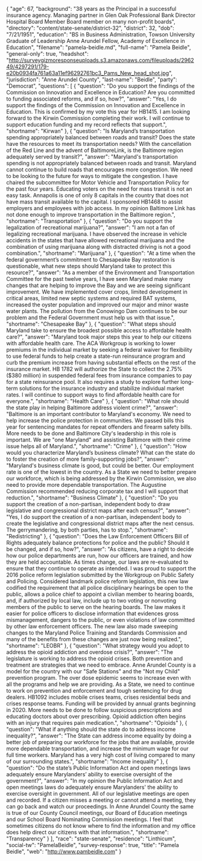 {
  "age": 67,
  "background": "38 years as the Principal in a successful insurance agency. Managing partner in Glen Oak Professional Bank Director Hospital Board Member Board member on many non-profit boards",
  "directory": "content/state-senate/district-32",
  "district": 32,
  "dob": "7/21/1951",
  "education": "BS in Business Administration, Towson University Graduate of Leadership Anne Arundel Fellow,  Academy of Excellence in Education",
  "filename": "pamela-beidle.md",
  "full-name": "Pamela Beidle",
  "general-only": true,
  "headshot": "http://surveygizmoresponseuploads.s3.amazonaws.com/fileuploads/296249/4297291/179-e20b0934fa761a63a11ef96292761bc3_Pams_New_head_shot.jpg",
  "jurisdiction": "Anne Arundel County",
  "last-name": "Beidle",
  "party": "Democrat",
  "questions": [
    {
      "question": "Do you support the findings of the Commission on Innovation and Excellence in Education? Are you committed to funding associated reforms, and if so, how?",
      "answer": "Yes, I do support the findings of the Commission on Innovation and Excellence in Education.  This is confirmed by my vote this year for HB1415.  I am looking forward to the Kirwin Commission completing their work.  I will continue to support education funding and my record reflects that support.",
      "shortname": "Kirwan"
    },
    {
      "question": "Is Maryland’s transportation spending appropriately balanced between roads and transit? Does the state have the resources to meet its transportation needs? With the cancellation of the Red Line and the advent of BaltimoreLink, is the Baltimore region adequately served by transit?",
      "answer": "Maryland's transportation spending is not appropriately balanced between roads and transit.  Maryland cannot continue to build roads that encourages more congestion. We need to be looking to the future for ways to mitigate the congestion. I have chaired the subcommittee for Motor Vehicle and Transportation Policy for the past four years.  Educating voters on the need for mass transit is not an easy task.  Annapolis is one of only 8 capitals in the country that does not have mass transit available to the capital.  I sponsored HB1468 to assist employers and employees with job access.  In my opinion Baltimore Link has not done enough to improve transportation in the Baltimore region.",
      "shortname": "Transportation"
    },
    {
      "question": "Do you support the legalization of recreational marijuana?",
      "answer": "I am not a fan of legalizing recreational marijuana. I have observed the increase in vehicle accidents in the states that have allowed recreational marijuana and the combination of  using  marijuana along with distracted driving is not a good combination.",
      "shortname": "Marijuana"
    },
    {
      "question": "At a time when the federal government’s commitment to Chesapeake Bay restoration is questionable, what new steps should Maryland take to protect this resource?",
      "answer": "As a member of the Environment and Transportation Committee for the past twelve years, I have seen Maryland make many changes that are helping to improve the Bay and we are seeing significant improvement. We have implemented cover crops, limited development in critical areas, limited new septic systems and required BAT systems, increased the oyster population and improved our major and minor waste water plants.  The pollution from the Conowingo  Dam continues to be our problem and the Federal Government must help us with that issue.",
      "shortname": "Chesapeake Bay"
    },
    {
      "question": "What steps should Maryland take to ensure the broadest possible access to affordable health care?",
      "answer": "Maryland took major steps this year to help our citizens with affordable health care. The ACA Workgroup is working to lower premiums in the individual market by seeking a federal waiver for flexibility to use federal funds to help create a state-run reinsurance program and curb the premium increase from having substantial effects on the rest of the insurance market. HB 1782  will authorize the State to collect the 2.75% ($380 million) in suspended federal fees from insurance companies to pay for a state reinsurance pool. It also requires a study to explore further long-term solutions for the insurance industry  and stabilize individual market rates.  I will continue to support ways to find affordable health care for everyone.",
      "shortname": "Health Care"
    },
    {
      "question": "What role should the state play in helping Baltimore address violent crime?",
      "answer": "Baltimore is an important contributor to  Maryland's economy.  We need to help increase the police protection in communities.  We passed bills this year for sentencing mandates for repeat offenders and firearm safety bills.  More needs to be done and Baltimore City's leadership in this role is important.  We are \"one Maryland\" and assisting Baltimore with their crime issue helps all of Maryland.",
      "shortname": "Crime"
    },
    {
      "question": "How would you characterize Maryland’s business climate? What can the state do to foster the creation of more family-supporting jobs?",
      "answer": "Maryland's business climate is good, but could be better.  Our employment rate is one of the lowest in the country.  As a State we need to better prepare our workforce, which is being addressed by the Kirwin Commission, we also need to provide more dependable transportation. The Augustine Commission recommended reducing corporate tax and I will support that reduction.",
      "shortname": "Business Climate"
    },
    {
      "question": "Do you support the creation of a non-partisan, independent body to draw legislative and congressional district maps after each census?",
      "answer": "Yes, I do support the creation of a non-partisan, independent body to create the legislative and congressional district maps after the next census. The gerrymandering, by both parties, has to stop.",
      "shortname": "Redistricting"
    },
    {
      "question": "Does the Law Enforcement Officers Bill of Rights adequately balance protections for police and the public? Should it be changed, and if so, how?",
      "answer": "As citizens, have a right to decide how our police departments are run, how our officers are trained, and how they are held accountable.  As times change, our laws are re-evaluated to ensure that they continue to operate as intended.   I was proud to support the 2016 police reform legislation submitted by the Workgroup on Public Safety and Policing.  Considered landmark police reform legislation, this new law codified the requirement that all police disciplinary hearings be open to the public, allows a police chief to appoint a civilian member to hearing boards, and, if authorized by local law, include up to two voting or nonvoting members of the public to serve on the hearing boards.  The law makes it easier for police officers to disclose information that evidences gross mismanagement, dangers to the public, or even violations of law committed by other law enforcement officers.  The new law also made sweeping changes to the Maryland Police Training and Standards Commission and many of the benefits from these changes are just now being realized.",
      "shortname": "LEOBR"
    },
    {
      "question": "What strategy would you adopt to address the opioid addiction and overdose crisis?",
      "answer": "The legislature is working to address the opioid crises. Both prevention and treatment are strategies that we need to embrace. Anne Arundel County is a  model for the country with our \"Safe Stations\" and the \"Not my Child\" prevention program.  The over dose epidemic seems to increase even with all the programs and help we are providing.  As a State, we need to continue to work on prevention and enforcement and tough sentencing for drug dealers.  HB1092 includes mobile crises teams, crises residential beds and crises response teams.  Funding will be provided by annual grants beginning in 2020.  More needs to be done to follow suspicious prescriptions and educating doctors  about over prescribing.  Opioid addiction often begins with an injury that requires pain medication.",
      "shortname": "Opioids"
    },
    {
      "question": "What if anything should the state do to address income inequality?",
      "answer": "The State can address income equality by doing a better job of  preparing our workforce for the jobs that are available, provide more dependable transportation, and increase the minimum wage for our full time workers.  Maryland has a very high cost of living compared to many of our surrounding states.",
      "shortname": "Income inequality"
    },
    {
      "question": "Do the state’s Public Information Act and open meetings laws adequately ensure Marylanders’ ability to exercise oversight of the government?",
      "answer": "In my opinion the Public Information Act and open meetings laws do adequately ensure Marylanders' the ability to exercise oversight in government.  All of our legislative meetings are open and recorded.  If a citizen misses a meeting or cannot attend a meeting, they can go back and watch our proceedings.  In Anne Arundel County the same is true of our County Council meetings, our Board of Education meetings and our School Board Nominating Commission meetings.  I feel that sometimes citizens do not know where to find the information and my office does help direct our citizens with that information.",
      "shortname": "Transparency"
    }
  ],
  "race": "state-senate",
  "residence": "Linthicum",
  "social-tw": "PamelaBeidle",
  "survey-response": true,
  "title": "Pamela Beidle",
  "web": "http://www.pambeidle.com"
}
